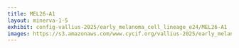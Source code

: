 ```yaml
---
title: MEL26-A1
layout: minerva-1-5
exhibit: config-vallius-2025/early_melanoma_cell_lineage_e24/MEL26-A1
images: https://s3.amazonaws.com/www.cycif.org/vallius-2025/early_melanoma_cell_lineage_e24/MEL26-A1
---
```

